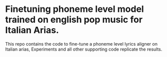 # Finetuning phoneme level model trained on english pop music for Italian Arias.

This repo contains the code to fine-tune a phoneme level lyrics aligner on Italian arias, Experiments and all other supporting code replicate the results.

